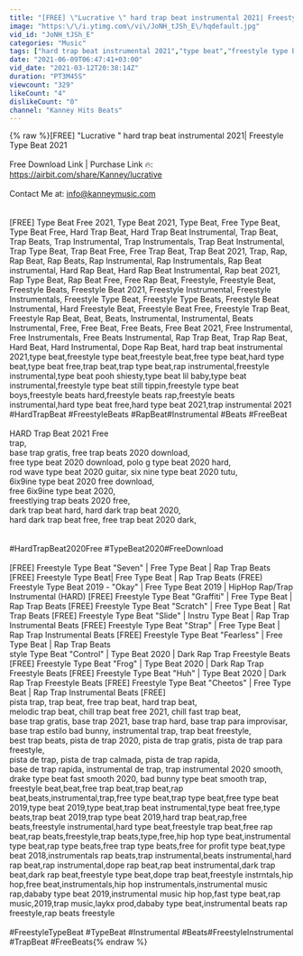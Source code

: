 ```yaml
---
title: "[FREE] \"Lucrative \" hard trap beat instrumental 2021| Freestyle Type Beat 2021"
image: "https:\/\/i.ytimg.com\/vi\/JoNH_tJSh_E\/hqdefault.jpg"
vid_id: "JoNH_tJSh_E"
categories: "Music"
tags: ["hard trap beat instrumental 2021","type beat","freestyle type beat"]
date: "2021-06-09T06:47:41+03:00"
vid_date: "2021-03-12T20:38:14Z"
duration: "PT3M45S"
viewcount: "329"
likeCount: "4"
dislikeCount: "0"
channel: "Kanney Hits Beats"
---
```

{% raw %}[FREE] &quot;Lucrative &quot; hard trap beat instrumental 2021| Freestyle Type Beat 2021<br /><br />Free Download Link | Purchase Link 🔥:<br /><a rel="nofollow" target="blank" href="https://airbit.com/share/Kanney/lucrative">https://airbit.com/share/Kanney/lucrative</a><br /><br />Contact Me at: info@kanneymusic.com<br /><br /><br />[FREE] Type Beat Free 2021, Type Beat 2021, Type Beat, Free Type Beat, Type Beat Free, Hard Trap Beat, Hard Trap Beat Instrumental, Trap Beat, Trap Beats, Trap Instrumental, Trap Instrumentals, Trap Beat Instrumental, Trap Type Beat, Trap Beat Free, Free Trap Beat, Trap Beat 2021, Trap, Rap, Rap Beat, Rap Beats, Rap Instrumental, Rap Instrumentals, Rap Beat instrumental, Hard Rap Beat, Hard Rap Beat Instrumental, Rap beat 2021, Rap Type Beat, Rap Beat Free, Free Rap Beat, Freestyle, Freestyle Beat, Freestyle Beats, Freestyle Beat 2021, Freestyle Instrumental, Freestyle Instrumentals, Freestyle Type Beat, Freestyle Type Beats, Freestyle Beat Instrumental, Hard Freestyle Beat, Freestyle Beat Free, Freestyle Trap Beat, Freestyle Rap Beat, Beat, Beats, Instrumental, Instrumental, Beats Instrumental, Free, Free Beat, Free Beats, Free Beat 2021, Free Instrumental, Free Instrumentals, Free Beats Instrumental, Rap Trap Beat, Trap Rap Beat, Hard Beat, Hard Instrumental, Dope Rap Beat, hard trap beat instrumental 2021,type beat,freestyle type beat,freestyle beat,free type beat,hard type beat,type beat free,trap beat,trap type beat,rap instrumental,freestyle instrumental,type beat pooh shiesty,type beat lil baby,type beat instrumental,freestyle type beat still tippin,freestyle type beat boys,freestyle beats hard,freestyle beats rap,freestyle beats instrumental,hard type beat free,hard type beat 2021,trap instrumental 2021<br />#HardTrapBeat​ #FreestyleBeats​ #RapBeat​ #Instrumental​ #Beats​ #FreeBeat​<br /><br />HARD Trap Beat 2021 Free <br />trap,<br />base trap gratis, free trap beats 2020 download,<br />free type beat 2020 download, polo g type beat 2020 hard,<br />rod wave type beat 2020 guitar,  six nine type beat 2020 tutu,<br />6ix9ine type beat 2020 free download,<br />free 6ix9ine type beat 2020,<br />freestlying trap beats 2020 free,<br />dark trap beat hard, hard dark trap beat 2020,<br />hard dark trap beat free, free trap beat 2020 dark,<br /><br /><br /> #HardTrapBeat2020Free​​​​​​​  #TypeBeat2020​​​​​​​  #FreeDownload​​​​​​​<br /><br />[FREE] Freestyle Type Beat &quot;Seven&quot; | Free Type Beat | Rap Trap Beats [FREE] Freestyle Type Beat| Free Type Beat | Rap Trap Beats (FREE) Freestyle Type Beat 2019 - &quot;Okay&quot; | Free Type Beat 2019 | HipHop Rap/Trap Instrumental (HARD) [FREE] Freestyle Type Beat &quot;Graffiti&quot; | Free Type Beat | Rap Trap Beats [FREE] Freestyle Type Beat &quot;Scratch&quot; | Free Type Beat | Rat Trap Beats [FREE] Freestyle Type Beat &quot;Slide&quot; | Instru Type Beat | Rap Trap Instrumental Beats [FREE] Freestyle Type Beat &quot;Strap&quot; | Free Type Beat | Rap Trap Instrumental Beats [FREE] Freestyle Type Beat &quot;Fearless&quot; | Free Type Beat | Rap Trap Beats<br />style Type Beat &quot;Control&quot; | Type Beat 2020 | Dark Rap Trap Freestyle Beats [FREE] Freestyle Type Beat &quot;Frog&quot; | Type Beat 2020 | Dark Rap Trap Freestyle Beats [FREE] Freestyle Type Beat &quot;Huh&quot; | Type Beat 2020 | Dark Rap Trap Freestyle Beats [FREE] Freestyle Type Beat &quot;Cheetos&quot; | Free Type Beat | Rap Trap Instrumental Beats [FREE] <br />pista trap, trap beat, free trap beat, hard trap beat,<br />melodic trap beat, chill trap beat free 2021, chill fast trap beat,<br />base trap gratis, base trap 2021, base trap hard, base trap para improvisar,<br />base trap estilo bad bunny, instrumental trap, trap beat freestyle,<br />best trap beats, pista de trap 2020, pista de trap gratis, pista de trap para freestyle,<br />pista de trap, pista de trap calmada, pista de trap rapida,<br />base de trap rapida, instrumental de trap, trap instrumental 2020 smooth,<br />drake type beat fast smooth 2020, bad bunny type beat smooth trap,<br />freestyle beat,beat,free trap beat,trap beat,rap beat,beats,instrumental,trap,free type beat,trap type beat,free type beat 2019,type beat 2019,type beat,trap beat instrumental,type beat free,type beats,trap beat 2019,trap type beat 2019,hard trap beat,rap,free beats,freestyle instrumental,hard type beat,freestyle trap beat,free rap beat,rap beats,freestyle,trap beats,type,free,hip hop type beat,instrumental type beat,rap type beats,free trap type beats,free for profit type beat,type beat 2018,instrumentals rap beats,trap instrumental,beats instrumental,hard rap beat,rap instrumental,dope rap beat,rap beat instrumental,dark trap beat,dark rap beat,freestyle type beat,dope trap beat,freestyle instrntals,hip hop,free beat,instrumentals,hip hop instrumentals,instrumental music rap,dababy type beat 2019,instrumental music hip hop,fast type beat,rap music,2019,trap music,laykx prod,dababy type beat,instrumental beats rap freestyle,rap beats freestyle <br /><br />#FreestyleTypeBeat​​​​​​​ #TypeBeat​​​​​​​ #Instrumental​​​​​​​ #Beats​​​​​​​ #FreestyleInstrumental​​​​​​​ #TrapBeat​​​​​​​ #FreeBeats​​{% endraw %}
